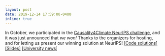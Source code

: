 ```yaml
---
layout: post
date: 2019-12-14 17:59:00-0400
inline: true
---
```

In October, we participated in the [Causality4Climate NeurIPS challenge](https://causeme.uv.es/neurips2019/), and it was just announced that *we won!* Thanks to the organizers for hosting, and for letting us present our winning solution at NeurIPS! [[Code solutions]](https://github.com/sweichwald/tidybench) [[Slides]](docs/slides/pres_neurips_2019.pdf) [[University news]](https://www.math.ku.dk/english/about/news/cocala-winner-c4c/)
